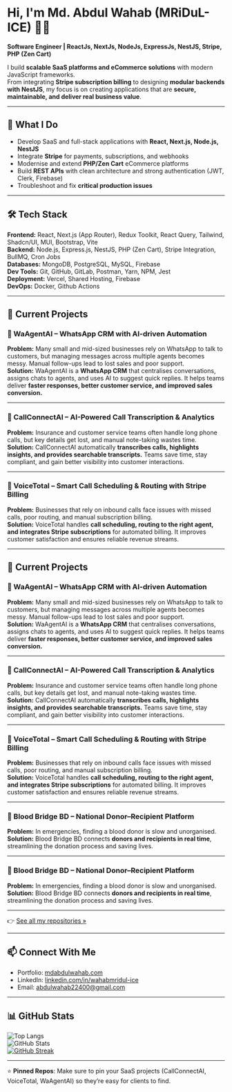 # Hi, I'm Md. Abdul Wahab (MRiDuL-ICE) 👨‍💻  
**Software Engineer | ReactJs, NextJs, NodeJs, ExpressJs, NestJS, Stripe, PHP (Zen Cart)**  

I build **scalable SaaS platforms and eCommerce solutions** with modern JavaScript frameworks.  
From integrating **Stripe subscription billing** to designing **modular backends with NestJS**, my focus is on creating applications that are **secure, maintainable, and deliver real business value**.  

---

## 🚀 What I Do
- Develop SaaS and full-stack applications with **React, Next.js, Node.js, NestJS**  
- Integrate **Stripe** for payments, subscriptions, and webhooks  
- Modernise and extend **PHP/Zen Cart** eCommerce platforms  
- Build **REST APIs** with clean architecture and strong authentication (JWT, Clerk, Firebase)  
- Troubleshoot and fix **critical production issues**  

---

## 🛠 Tech Stack
**Frontend:** React, Next.js (App Router), Redux Toolkit, React Query, Tailwind, Shadcn/UI, MUI, Bootstrap, Vite  
**Backend:** Node.js, Express.js, NestJS, PHP (Zen Cart), Stripe Integration, BullMQ, Cron Jobs  
**Databases:** MongoDB, PostgreSQL, MySQL, Firebase  
**Dev Tools:** Git, GitHub, GitLab, Postman, Yarn, NPM, Jest  
**Deployment:** Vercel, Shared Hosting, Firebase  
**DevOps:** Docker, Github Actions

---
## 🚀 Current Projects  

### 🔹 WaAgentAI – WhatsApp CRM with AI-driven Automation  
**Problem:** Many small and mid-sized businesses rely on WhatsApp to talk to customers, but managing messages across multiple agents becomes messy. Manual follow-ups lead to lost sales and poor support.  
**Solution:** WaAgentAI is a **WhatsApp CRM** that centralises conversations, assigns chats to agents, and uses AI to suggest quick replies. It helps teams deliver **faster responses, better customer service, and improved sales conversion.**  

---

### 🔹 CallConnectAI – AI-Powered Call Transcription & Analytics  
**Problem:** Insurance and customer service teams often handle long phone calls, but key details get lost, and manual note-taking wastes time.  
**Solution:** CallConnectAI automatically **transcribes calls, highlights insights, and provides searchable transcripts.** Teams save time, stay compliant, and gain better visibility into customer interactions.  

---

### 🔹 VoiceTotal – Smart Call Scheduling & Routing with Stripe Billing  
**Problem:** Businesses that rely on inbound calls face issues with missed calls, poor routing, and manual subscription billing.  
**Solution:** VoiceTotal handles **call scheduling, routing to the right agent, and integrates Stripe subscriptions** for automated billing. It improves customer satisfaction and ensures reliable revenue streams.  

---
## 🚀 Current Projects  

### 🔹 WaAgentAI – WhatsApp CRM with AI-driven Automation  
**Problem:** Many small and mid-sized businesses rely on WhatsApp to talk to customers, but managing messages across multiple agents becomes messy. Manual follow-ups lead to lost sales and poor support.  
**Solution:** WaAgentAI is a **WhatsApp CRM** that centralises conversations, assigns chats to agents, and uses AI to suggest quick replies. It helps teams deliver **faster responses, better customer service, and improved sales conversion.**  

---

### 🔹 CallConnectAI – AI-Powered Call Transcription & Analytics  
**Problem:** Insurance and customer service teams often handle long phone calls, but key details get lost, and manual note-taking wastes time.  
**Solution:** CallConnectAI automatically **transcribes calls, highlights insights, and provides searchable transcripts.** Teams save time, stay compliant, and gain better visibility into customer interactions.  

---

### 🔹 VoiceTotal – Smart Call Scheduling & Routing with Stripe Billing  
**Problem:** Businesses that rely on inbound calls face issues with missed calls, poor routing, and manual subscription billing.  
**Solution:** VoiceTotal handles **call scheduling, routing to the right agent, and integrates Stripe subscriptions** for automated billing. It improves customer satisfaction and ensures reliable revenue streams.  

---

### 🔹 Blood Bridge BD – National Donor–Recipient Platform  
**Problem:** In emergencies, finding a blood donor is slow and unorganised.  
**Solution:** Blood Bridge BD connects **donors and recipients in real time**, streamlining the donation process and saving lives.  

---
### 🔹 Blood Bridge BD – National Donor–Recipient Platform  
**Problem:** In emergencies, finding a blood donor is slow and unorganised.  
**Solution:** Blood Bridge BD connects **donors and recipients in real time**, streamlining the donation process and saving lives.  

---

👉 [See all my repositories »](https://github.com/MRiDuL-ICE?tab=repositories)

---

## 📫 Connect With Me
- Portfolio: [mdabdulwahab.com](https://mdabdulwahab.com)  
- LinkedIn: [linkedin.com/in/wahabmridul-ice](https://www.linkedin.com/in/wahabmridul-ice/)  
- Email: [abdulwahab22400@gmail.com](mailto:abdulwahab22400@gmail.com)  

---

## 📊 GitHub Stats
![Top Langs](https://github-readme-stats.vercel.app/api/top-langs/?username=MRiDuL-ICE&layout=compact&theme=algolia)  
![GitHub Stats](https://github-readme-stats.vercel.app/api?username=MRiDuL-ICE&show_icons=true&theme=algolia)  
[![GitHub Streak](https://streak-stats.demolab.com?user=MRiDuL-ICE&theme=algolia)](https://git.io/streak-stats)  

---

⭐️ **Pinned Repos**: Make sure to pin your SaaS projects (CallConnectAI, VoiceTotal, WaAgentAI) so they’re easy for clients to find.  
